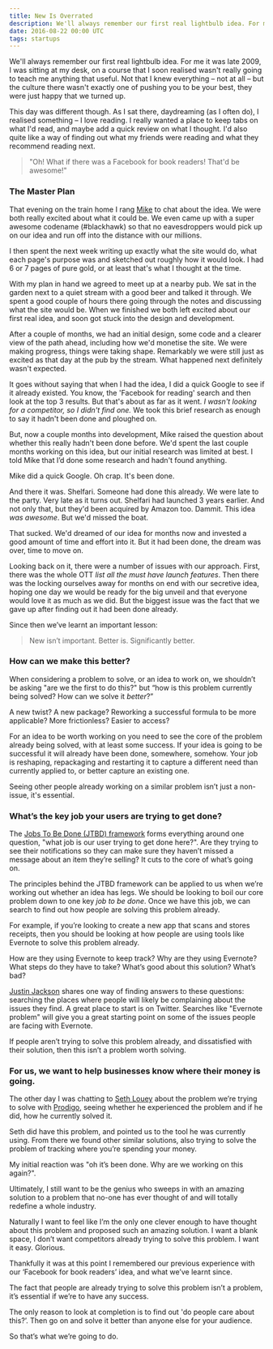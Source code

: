 ```yaml
---
title: New Is Overrated
description: We'll always remember our first real lightbulb idea. For me it was late 2009, I was sitting at my desk, on a course that I soon realised wasn't really going to teach me anything that useful.
date: 2016-08-22 00:00 UTC
tags: startups
---
```


We'll always remember our first real lightbulb idea. For me it was late 2009, I was sitting at my desk, on a course that I soon realised wasn't really going to teach me anything that useful. Not that I knew everything – not at all – but the culture there wasn't exactly one of pushing you to be your best, they were just happy that we turned up.

This day was different though. As I sat there, daydreaming (as I often do), I realised something – I love reading. I really wanted a place to keep tabs on what I'd read, and maybe add a quick review on what I thought. I'd also quite like a way of finding out what my friends were reading and what they recommend reading next.

> "Oh! What if there was a Facebook for book readers! That'd be awesome!"

### The Master Plan

That evening on the train home I rang [Mike](https://twitter.com/mikeaag) to chat about the idea. We were both really excited about what it could be. We even came up with a super awesome codename (#blackhawk) so that no eavesdroppers would pick up on our idea and run off into the distance with our millions.

I then spent the next week writing up exactly what the site would do, what each page's purpose was and sketched out roughly how it would look. I had 6 or 7 pages of pure gold, or at least that's what I thought at the time.

With my plan in hand we agreed to meet up at a nearby pub. We sat in the garden next to a quiet stream with a good beer and talked it through. We spent a good couple of hours there going through the notes and discussing what the site would be. When we finished we both left excited about our first real idea, and soon got stuck into the design and development.

After a couple of months, we had an initial design, some code and a clearer view of the path ahead, including how we'd monetise the site. We were making progress, things were taking shape. Remarkably we were still just as excited as that day at the pub by the stream. What happened next definitely wasn't expected.

It goes without saying that when I had the idea, I did a quick Google to see if it already existed. You know, the 'Facebook for reading' search and then look at the top 3 results. But that's about as far as it went. *I wasn't looking for a competitor, so I didn't find one.* We took this brief research as enough to say it hadn't been done and ploughed on.

But, now a couple months into development, Mike raised the question about whether this really hadn't been done before. We'd spent the last couple months working on this idea, but our initial research was limited at best. I told Mike that I’d done some research and hadn't found anything.

Mike did a quick Google. Oh crap. It's been done.

And there it was. Shelfari. Someone had done this already. We were late to the party. Very late as it turns out. Shelfari had launched 3 years earlier. And not only that, but they'd been acquired by Amazon too. Dammit. This idea *was awesome*. But we'd missed the boat.

That sucked. We'd dreamed of our idea for months now and invested a good amount of time and effort into it. But it had been done, the dream was over, time to move on.

Looking back on it, there were a number of issues with our approach. First, there was the whole OTT *list all the must have launch features*. Then there was the locking ourselves away for months on end with our secretive idea, hoping one day we would be ready for the big unveil and that everyone would love it as much as we did. But the biggest issue was the fact that we gave up after finding out it had been done already.

Since then we’ve learnt an important lesson:

> New isn’t important. Better is. Significantly better.

### How can we make this better?

When considering a problem to solve, or an idea to work on, we shouldn’t be asking "are we the first to do this?" but “how is this problem currently being solved? How can we solve it *better*?”

A new twist? A new package? Reworking a successful formula to be more applicable? More frictionless? Easier to access?

For an idea to be worth working on you need to see the core of the problem already being solved, with at least some success. If your idea is going to be successful it will already have been done, somewhere, somehow. Your job is reshaping, repackaging and restarting it to capture a different need than currently applied to, or better capture an existing one.

Seeing other people already working on a similar problem isn’t just a non-issue, it's essential.

### What’s the key job your users are trying to get done?

The [Jobs To Be Done (JTBD) framework](https://blog.intercom.io/using-job-stories-design-features-ui-ux/) forms everything around one question, "what job is our user trying to get done here?". Are they trying to see their notifications so they can make sure they haven’t missed a message about an item they’re selling? It cuts to the core of what’s going on.

The principles behind the JTBD framework can be applied to us when we’re working out whether an idea has legs. We should be looking to boil our core problem down to one key *job to be done*. Once we have this job, we can search to find out how people are solving this problem already.

For example, if you’re looking to create a new app that scans and stores receipts, then you should be looking at how people are using tools like Evernote to solve this problem already.

How are they using Evernote to keep track? Why are they using Evernote? What steps do they have to take? What’s good about this solution? What’s bad?

[Justin Jackson](http://twitter.com/mijustin) shares one way of finding answers to these questions: searching the places where people will likely be complaining about the issues they find. A great place to start is on Twitter. Searches like "Evernote problem" will give you a great starting point on some of the issues people are facing with Evernote.

If people aren’t trying to solve this problem already, and dissatisfied with their solution, then this isn’t a problem worth solving.

### For us, we want to help businesses know where their money is going.

The other day I was chatting to [Seth Louey](https://twitter.com/sethlouey) about the problem we’re trying to solve with [Prodigo](https://prodigo.co/), seeing whether he experienced the problem and if he did, how he currently solved it.

Seth did have this problem, and pointed us to the tool he was currently using. From there we found other similar solutions, also trying to solve the problem of tracking where you’re spending your money.

My initial reaction was "oh it’s been done. Why are we working on this again?".

Ultimately, I still want to be the genius who sweeps in with an amazing solution to a problem that no-one has ever thought of and will totally redefine a whole industry.

Naturally I want to feel like I’m the only one clever enough to have thought about this problem and proposed such an amazing solution. I want a blank space, I don’t want competitors already trying to solve this problem. I want it easy. Glorious.

Thankfully it was at this point I remembered our previous experience with our ‘Facebook for book readers’ idea, and what we’ve learnt since.

The fact that people are already trying to solve this problem isn’t a problem, it’s essential if we’re to have any success.

The only reason to look at completion is to find out 'do people care about this?’. Then go on and solve it better than anyone else for your audience.

So that’s what we’re going to do.

